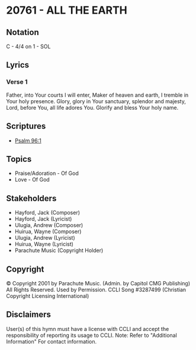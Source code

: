 # 20761 - ALL THE EARTH

## Notation

C - 4/4 on 1 - SOL

## Lyrics

### Verse 1

Father, into Your courts I will enter, Maker of heaven and earth, I tremble in Your holy presence. Glory, glory in Your sanctuary, splendor and majesty, Lord, before You, all life adores You. Glorify and bless Your holy name.


## Scriptures

- [Psalm 96:1](https://www.biblegateway.com/passage/?search=Psalm%2096%3A1)

## Topics

- Praise/Adoration - Of God
- Love - Of God

## Stakeholders

- Hayford, Jack (Composer)
- Hayford, Jack (Lyricist)
- Ulugia, Andrew (Composer)
- Huirua, Wayne (Composer)
- Ulugia, Andrew (Lyricist)
- Huirua, Wayne (Lyricist)
- Parachute Music (Copyright Holder)

## Copyright

© Copyright 2001 by Parachute Music. (Admin. by Capitol CMG Publishing) All Rights Reserved. Used by Permission. CCLI Song #3287499
(Christian Copyright Licensing International)

## Disclaimers

User(s) of this hymn must have a license with CCLI and accept the responsibility of reporting its usage to CCLI.
Note: Refer to "Additional Information" For contact information.

